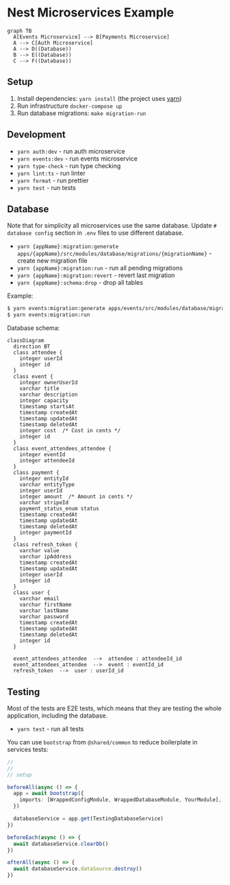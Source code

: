 # Nest Microservices Example

```mermaid
graph TB
  A[Events Microservice] --> B[Payments Microservice]
  A --> C[Auth Microservice]
  A --> D((Database))
  B --> E((Database))
  C --> F((Database))
```

## Setup

1. Install dependencies: `yarn install` (the project uses [yarn](https://github.com/yarnpkg))
2. Run infrastructure `docker-compose up`
3. Run database migrations: `make migration-run`

## Development

- `yarn auth:dev` - run auth microservice
- `yarn events:dev` - run events microservice
- `yarn type-check` - run type checking
- `yarn lint:ts` - run linter
- `yarn format` - run prettier
- `yarn test` - run tests

## Database

Note that for simplicity all microservices use the same database. Update `# database config` section in `.env` files to
use different database.

- `yarn {appName}:migration:generate  apps/{appName}/src/modules/database/migrations/{migrationName}` - create new migration file
- `yarn {appName}:migration:run` - run all pending migrations
- `yarn {appName}:migration:revert` - revert last migration
- `yarn {appName}:schema:drop` - drop all tables

Example:

```bash
$ yarn events:migration:generate apps/events/src/modules/database/migrations/initial
$ yarn events:migration:run
```

Database schema:

```mermaid
classDiagram
  direction BT
  class attendee {
    integer userId
    integer id
  }
  class event {
    integer ownerUserId
    varchar title
    varchar description
    integer capacity
    timestamp startsAt
    timestamp createdAt
    timestamp updatedAt
    timestamp deletedAt
    integer cost  /* Cost in cents */
    integer id
  }
  class event_attendees_attendee {
    integer eventId
    integer attendeeId
  }
  class payment {
    integer entityId
    varchar entityType
    integer userId
    integer amount  /* Amount in cents */
    varchar stripeId
    payment_status_enum status
    timestamp createdAt
    timestamp updatedAt
    timestamp deletedAt
    integer paymentId
  }
  class refresh_token {
    varchar value
    varchar ipAddress
    timestamp createdAt
    timestamp updatedAt
    integer userId
    integer id
  }
  class user {
    varchar email
    varchar firstName
    varchar lastName
    varchar password
    timestamp createdAt
    timestamp updatedAt
    timestamp deletedAt
    integer id
  }

  event_attendees_attendee  -->  attendee : attendeeId_id
  event_attendees_attendee  -->  event : eventId_id
  refresh_token  -->  user : userId_id
```

## Testing

Most of the tests are E2E tests, which means that they are testing the whole application, including the database.

- `yarn test` - run all tests

You can use `bootstrap` from `@shared/common` to reduce boilerplate in services tests:

```ts
//
//
// setup

beforeAll(async () => {
  app = await bootstrap({
    imports: [WrappedConfigModule, WrappedDatabaseModule, YourModule],
  })

  databaseService = app.get(TestingDatabaseService)
})

beforeEach(async () => {
  await databaseService.clearDb()
})

afterAll(async () => {
  await databaseService.dataSource.destroy()
})
```
